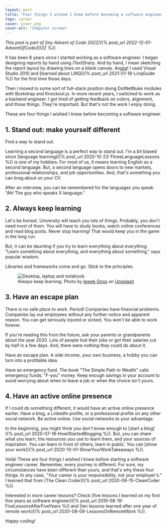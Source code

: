 ```yaml
---
layout: post
title: "Four things I wished I knew before becoming a software engineer"
tags: career
cover: Cover.png
cover-alt: "Computer screen" 
---
```


_This post is part of [my Advent of Code 2022]({% post_url 2022-12-01-AdventOfCode2022 %})._

It has been 8 years since I started working as a software engineer. I began designing reports by hand using iTextSharp. And by hand, I mean sketching the report layout by drawing lines on a blank canvas. Arggg! I used Visual Studio 2010 and [learned about LINQ]({% post_url 2021-01-18-LinqGuide %}) for the first time those days.

Then I moved to some sort of full-stack position doing DotNetNuke modules with Bootstrap and Knockout.js. In more recent years, I switched to work as a backend engineer. I got tired of getting feedback on colors, alignment, and those things. They're important. But that's not the work I enjoy doing.

These are four things I wished I knew before becoming a software engineer.

## 1. Stand out: make yourself different

Find a way to stand out.

Learning a second language is a perfect way to stand out. I'm a bit biased since [language learning]({% post_url 2020-10-23-ThreeLanguageLessons %}) is one of my hobbies. For most of us, it means learning English as a second language. But, a second language opens doors to new markets, professional relationships, and job opportunities. And, that's something you can brag about on your CV.

After an interview, you can be remembered for the languages you speak. "Ah! The guy who speaks X language."

## 2. Always keep learning

Let's be honest. University will teach you lots of things. Probably, you don't need most of them. You will have to study books, watch online conferences and read blog posts. Never stop learning! That would keep you in the game in the long run.

But, it can be daunting if you try to learn everything about everything. "Learn something about everything, and everything about something," says popular wisdom.

Libraries and frameworks come and go. Stick to the principles.

<figure>
<img src="https://images.unsplash.com/photo-1616400619175-5beda3a17896?crop=entropy&cs=tinysrgb&fit=crop&fm=jpg&h=400&ixid=MnwxfDB8MXxyYW5kb218MHx8fHx8fHx8MTY0NjU4NjU2Ng&ixlib=rb-1.2.1&q=80&utm_campaign=api-credit&utm_medium=referral&utm_source=unsplash_source&w=600" alt="Desktop, laptop and notebook" />

<figcaption>Always keep learning. Photo by <a href="https://unsplash.com/@imkirk?utm_source=unsplash&utm_medium=referral&utm_content=creditCopyText">Iewek Gnos</a> on <a href="https://unsplash.com/s/photos/learning?utm_source=unsplash&utm_medium=referral&utm_content=creditCopyText">Unsplash</a></figcaption>
</figure>

## 3. Have an escape plan

There is no safe place to work. Period! Companies have financial problems. Companies lay out employees without any further notice and apparent reason. You can get seriously injured or sicked. You won't be able to work forever.

If you're reading this from the future, ask your parents or grandparents about the year 2020. Lots of people lost their jobs or got their salaries cut by half in a few days. And, there were nothing they could do about it.

Have an escape plan. A side income, your own business, a hobby you can turn into a profitable idea. 

Have an emergency fund. The book "The Simple Path to Wealth" calls emergency funds: "F-you" money. Keep enough savings in your account to avoid worrying about when to leave a job or when the choice isn't yours.

## 4. Have an active online presence

If I could do something different, it would have an active online presence earlier. Have a blog, a LinkedIn profile, or a professional profile on any other social network. Be active online. Use social networks to your advantage.

In the beginning, you might think you don't know enough to [start a blog]({% post_url 2020-07-18-HowIStartedBlogging %}). But, you can share what you learn, the resources you use to learn them, and your sources of inspiration. You can learn in front of others, learn in public. You can [show your work]({% post_url 2020-10-01-ShowYourWorkTakeaways %}).

Voilà! These are four things I wished I knew before starting a software engineer career. Remember, every journey is different. For sure, my circumstances have been different than yours, and that's why these four things. In any case, "Your career is your responsibility, not your employer's." I learned that from [The Clean Coder]({% post_url 2020-06-15-CleanCoder %}).

Interested in more career lessons? Check [five lessons I learned on my first five years as software engineer]({% post_url 2019-08-19-FiveLessonsAfterFiveYears %}) and [ten lessons learned after one year of remote work]({% post_url 2020-08-08-LessonsOnRemoteWork %}).

_Happy coding!_